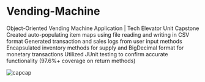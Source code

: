 # Vending-Machine

Object-Oriented Vending Machine Application | Tech Elevator Unit Capstone
Created auto-populating item maps using file reading and writing in CSV format
Generated transaction and sales logs from user input methods
Encapsulated inventory methods for supply and BigDecimal format for monetary transactions
Utilized JUnit testing to confirm accurate functionality (97.6%+ coverage on return methods)

![capcap](https://user-images.githubusercontent.com/66449969/132998911-de3818f0-bef0-4f03-be4c-de65948624c5.png)
 

